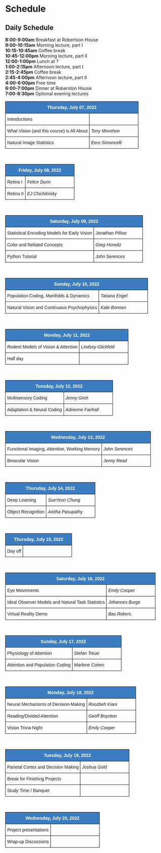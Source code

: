 # Schedule

## Daily Schedule

**8:00-9:00am** Breakfast at Robertson House \
**9:00-10:15am** Morning lecture, part I \
**10:15-10:45am** Coffee break \
**10:45-12:00pm** Morning lecture, part II \
**12:00-1:00pm** Lunch at ? \
**1:00-2:15pm** Afternoon lecture, part I \
**2:15-2:45pm** Coffee break \
**2:45-4:00pm** Afternoon lecture, part II \
**4:00-6:00pm** Free time \
**6:00-7:00pm** Dinner at Roberston House \
**7:00-8:30pm** Optional evening lectures

<style type="text/css">
.tg  {border-collapse:collapse;border-spacing:0; width:50vw;}
.tg td{border-color:black;border-style:solid;border-width:1px;font-family:Arial, sans-serif;font-size:14px;
  overflow:hidden;padding:10px 5px;word-break:normal;}
.tg th{border-color:black;border-style:solid;border-width:1px;font-family:Arial, sans-serif;font-size:14px;
  font-weight:normal;overflow:hidden;padding:10px 5px;word-break:normal;}
.tg .tg-jn54{background-color:#3b7dc0;border-color:#000000;color:#ffffff;text-align:center;vertical-align:top}
.tg .tg-73oq{border-color:#000000;text-align:left;vertical-align:top}
.tg .tg-lmxn{border-color:#000000;font-style:italic;text-align:left;vertical-align:top;width:15vw;}
</style>
<table class="tg">
<thead>
  <tr>
    <th class="tg-jn54" colspan="2"><span style="font-weight:bold">Thursday, July 07, 2022</span></th>
  </tr>
</thead>
<tbody>
  <tr>
    <td class="tg-73oq">Introductions</td>
    <td class="tg-lmxn"></td>
  </tr>
  <tr>
    <td class="tg-73oq">What Vision (and this course) is All About</td>
    <td class="tg-lmxn">Tony Movshon</span></td>
  </tr>
  <tr>
    <td class="tg-73oq">Natural Image Statistics</td>
    <td class="tg-lmxn">Eero Simoncelli</td>
  </tr>
</tbody>
</table>

<br>

<table class="tg">
<thead>
  <tr>
    <th class="tg-jn54" colspan="2"><span style="font-weight:bold">Friday, July 08, 2022</span></th>
  </tr>
</thead>
<tbody>
  <tr>
    <td class="tg-73oq">Retina I</td>
    <td class="tg-lmxn">Felice Dunn</span></td>
  </tr>
  <tr>
    <td class="tg-73oq">Retina II</td>
    <td class="tg-lmxn">EJ Chichilnisky</td>
  </tr>
</tbody>
</table>


<br>

<table class="tg">
<thead>
  <tr>
    <th class="tg-jn54" colspan="2"><span style="font-weight:bold">Saturday, July 09, 2022</span></th>
  </tr>
</thead>
<tbody>
  <tr>
    <td class="tg-73oq">Statistical Encoding Models for Early Vision</td>
    <td class="tg-lmxn">Jonathan Pillow</span></td>
  </tr>
  <tr>
    <td class="tg-73oq">Color and Related Concepts</td>
    <td class="tg-lmxn">Greg Horwitz</td>
  </tr>
  <tr>
    <td class="tg-73oq">Python Tutorial</td>
    <td class="tg-lmxn">John Serences</td>
  </tr>
</tbody>
</table>

<br>

<table class="tg">
<thead>
  <tr>
    <th class="tg-jn54" colspan="2"><span style="font-weight:bold">Sunday, July 10, 2022</span></th>
  </tr>
</thead>
<tbody>
  <tr>
    <td class="tg-73oq">Population Coding, Manifolds & Dynamics</td>
    <td class="tg-lmxn">Tatiana Engel</span></td>
  </tr>
  <tr>
    <td class="tg-73oq">Natural Vision and Continuous Psychophysics</td>
    <td class="tg-lmxn">Kate Bonnen</td>
  </tr>
</tbody>
</table>

<br>

<table class="tg">
<thead>
  <tr>
    <th class="tg-jn54" colspan="2"><span style="font-weight:bold">Monday, July 11, 2022</span></th>
  </tr>
</thead>
<tbody>
  <tr>
    <td class="tg-73oq">Rodent Models of Vision & Attention</td>
    <td class="tg-lmxn">Lindsey Glickfeld</span></td>
  </tr>
  <tr>
    <td class="tg-73oq">Half day</td>
    <td class="tg-lmxn"></td>
  </tr>
</tbody>
</table>

<br>

<table class="tg">
<thead>
  <tr>
    <th class="tg-jn54" colspan="2"><span style="font-weight:bold">Tuesday, July 12, 2022</span></th>
  </tr>
</thead>
<tbody>
  <tr>
    <td class="tg-73oq">Multisensory Coding</td>
    <td class="tg-lmxn">Jenny Groh</span></td>
  </tr>
  <tr>
    <td class="tg-73oq">Adaptation & Neural Coding</td>
    <td class="tg-lmxn">Adrienne Fairhall</td>
  </tr>
</tbody>
</table>

<br>

<table class="tg">
<thead>
  <tr>
    <th class="tg-jn54" colspan="2"><span style="font-weight:bold">Wednesday, July 13, 2022</span></th>
  </tr>
</thead>
<tbody>
  <tr>
    <td class="tg-73oq">Functional Imaging, Attention, Working Memory</td>
    <td class="tg-lmxn">John Serences</span></td>
  </tr>
  <tr>
    <td class="tg-73oq">Binocular Vision</td>
    <td class="tg-lmxn">Jenny Read</td>
  </tr>
</tbody>
</table>

<br>

<table class="tg">
<thead>
  <tr>
    <th class="tg-jn54" colspan="2"><span style="font-weight:bold">Thursday, July 14, 2022</span></th>
  </tr>
</thead>
<tbody>
  <tr>
    <td class="tg-73oq">Deep Learning</td>
    <td class="tg-lmxn">SueYeon Chung</span></td>
  </tr>
  <tr>
    <td class="tg-73oq">Object Recognition</td>
    <td class="tg-lmxn">Anitha Pasupathy</td>
  </tr>
</tbody>
</table>

<br>

<table class="tg">
<thead>
  <tr>
    <th class="tg-jn54" colspan="2"><span style="font-weight:bold">Thursday, July 15, 2022</span></th>
  </tr>
</thead>
<tbody>
  <tr>
    <td class="tg-73oq">Day off</td>
    <td class="tg-lmxn"></td>
  </tr>
</tbody>
</table>

<br>

<table class="tg">
<thead>
  <tr>
    <th class="tg-jn54" colspan="2"><span style="font-weight:bold">Saturday, July 16, 2022</span></th>
  </tr>
</thead>
<tbody>
  <tr>
    <td class="tg-73oq">Eye Movements</td>
    <td class="tg-lmxn">Emily Cooper</span></td>
  </tr>
  <tr>
    <td class="tg-73oq">Ideal Observer Models and Natural Task Statistics</td>
    <td class="tg-lmxn">Johannes Burge</td>
  </tr>
  <tr>
    <td class="tg-73oq">Virtual Reality Demo</td>
    <td class="tg-lmxn">Bas Rokers</td>
  </tr>
</tbody>
</table>

<br>

<table class="tg">
<thead>
  <tr>
    <th class="tg-jn54" colspan="2"><span style="font-weight:bold">Sunday, July 17, 2022</span></th>
  </tr>
</thead>
<tbody>
  <tr>
    <td class="tg-73oq">Physiology of Attention</td>
    <td class="tg-lmxn">Stefan Treue</span></td>
  </tr>
  <tr>
    <td class="tg-73oq">Attention and Population Coding</td>
    <td class="tg-lmxn">Marlene Cohen</td>
  </tr>
</tbody>
</table>

<br>

<table class="tg">
<thead>
  <tr>
    <th class="tg-jn54" colspan="2"><span style="font-weight:bold">Monday, July 18, 2022</span></th>
  </tr>
</thead>
<tbody>
  <tr>
    <td class="tg-73oq">Neural Mechanisms of Decision-Making</td>
    <td class="tg-lmxn">Roozbeh Kiani</span></td>
  </tr>
  <tr>
    <td class="tg-73oq">Reading/Divided Attention</td>
    <td class="tg-lmxn">Geoff Boynton</td>
  </tr>
  <tr>
    <td class="tg-73oq">Vision Trivia Night</td>
    <td class="tg-lmxn">Emily Cooper</td>
  </tr>
</tbody>
</table>

<br>


<table class="tg">
<thead>
  <tr>
    <th class="tg-jn54" colspan="2"><span style="font-weight:bold">Tuesday, July 19, 2022</span></th>
  </tr>
</thead>
<tbody>
  <tr>
    <td class="tg-73oq">Parietal Cortex and Decision Making</td>
    <td class="tg-lmxn">Joshua Gold</span></td>
  </tr>
  <tr>
    <td class="tg-73oq">Break for Finishing Projects</td>
    <td class="tg-lmxn"></td>
  </tr>
  <tr>
    <td class="tg-73oq">Study Time / Banquet</td>
    <td class="tg-lmxn"></td>
  </tr>
</tbody>
</table>

<br>


<table class="tg">
<thead>
  <tr>
    <th class="tg-jn54" colspan="2"><span style="font-weight:bold">Wednesday, July 20, 2022</span></th>
  </tr>
</thead>
<tbody>
  <tr>
    <td class="tg-73oq">Project presentations</td>
    <td class="tg-lmxn"></span></td>
  </tr>
  <tr>
    <td class="tg-73oq">Wrap-up Discussions</td>
    <td class="tg-lmxn"></td>
  </tr>
</tbody>
</table>

<br>
